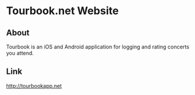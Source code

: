 # Tourbook.net Website

## About
Tourbook is an iOS and Android application for logging and rating concerts you attend.

## Link
http://tourbookapp.net
